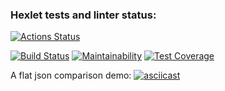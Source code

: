 ### Hexlet tests and linter status:

[![Actions Status](https://github.com/mrromro/frontend-project-lvl2/workflows/hexlet-check/badge.svg)](https://github.com/mrromro/frontend-project-lvl2/actions)

[![Build Status](https://travis-ci.com/mrromro/frontend-project-lvl2.svg?branch=main)](https://travis-ci.com/mrromro/frontend-project-lvl2)
[![Maintainability](https://api.codeclimate.com/v1/badges/ff13feb05ae74238e6fb/maintainability)](https://codeclimate.com/github/mrromro/frontend-project-lvl2/maintainability)
[![Test Coverage](https://api.codeclimate.com/v1/badges/ff13feb05ae74238e6fb/test_coverage)](https://codeclimate.com/github/mrromro/frontend-project-lvl2/test_coverage)

A flat json comparison demo:
[![asciicast](https://asciinema.org/a/2jgkWV6zTrO2EWIAa3u4RY48N.svg)](https://asciinema.org/a/2jgkWV6zTrO2EWIAa3u4RY48N)
